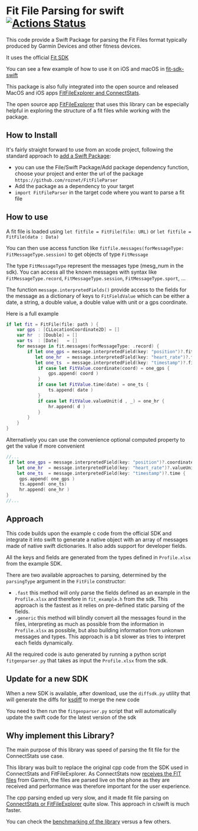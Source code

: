 # Fit File Parsing for swift [![Actions Status](https://github.com/roznet/FitFileParser/workflows/CI/badge.svg)](https://github.com/roznet/FitFileParser/actions)

This code provide a Swift Package for parsing the Fit Files format typically produced by Garmin Devices and other fitness devices.

It uses the official [Fit SDK](https://developer.garmin.com/fit)

You can see a few example of how to use it on iOS and macOS in [fit-sdk-swift](https://github.com/roznet/fit-sdk-swift)

This package is also fully integrated into the open source and released MacOS and iOS apps [FitFileExplorer and ConnectStats](https://github.com/roznet/connectstats).

The open source app [FitFileExplorer](https://itunes.apple.com/us/app/fit-file-explorer/id1244431640?ls=1&mt=12) that uses this library can be especially helpful in exploring the structure of a fit files while working with the package.

## How to Install

It's fairly straight forward to use from an xcode project, following the standard approach to [add a Swift Package](https://developer.apple.com/documentation/xcode/adding_package_dependencies_to_your_app):

- you can use the File/Swift Package/Add package dependency function, choose your project and enter the url of the package `https://github.com/roznet/FitFileParser`
- Add the package as a dependency to your target
- `import FitFileParser` in the target code where you want to parse a fit file

## How to use

A fit file is loaded using `let fitfile = FitFile(file: URL)` or `let fitfile = FitFile(data : Data)`

You can then use access function like `fitfile.messages(forMessageType: FitMessageType.session)` to get objects of type `FitMessage`

The type `FitMessageType` represent the messages type (mesg_num in the sdk). You can access all the known messages with syntax like `FitMessageType.record`, `FitMessageType.session`, `FitMessageType.sport`, ...

The function `message.interpretedFields()` provide access to the fields for the message as a dictionary of keys to `FitFieldValue` which can be either a date, a string, a double value, a double value with unit or a gps coordinate.

Here is a full example

```swift
if let fit = FitFile(file: path ) {
    var gps : [CLLocationCoordinate2D] = []
    var hr  : [Double] = []
    var ts  : [Date]   = []
    for message in fit.messages(forMessageType: .record) {
        if let one_gps = message.interpretedField(key: "position")?.fitValue,
           let one_hr  = message.interpretedField(key: "heart_rate")?.fitValue,
           let one_ts  = message.interpretedField(key: "timestamp")?.fitValue {
            if case let FitValue.coordinate(coord) = one_gps {
                gps.append( coord )
            }
            if case let FitValue.time(date) = one_ts {
                ts.append( date )
            }
            if case let FitValue.valueUnit(d , _) = one_hr {
                hr.append( d )
            }
        }
    }
}
```
Alternatively you can use the convenience optional computed property to get the value if more convenient

```swift
//...
 if let one_gps = message.interpretedField(key: "position")?.coordinate,
    let one_hr  = message.interpretedField(key: "heart_rate")?.valueUnit?.value,
    let one_ts  = message.interpretedField(key: "timestamp")?.time {
     gps.append( one_gps )
     ts.append( one_ts)
     hr.append( one_hr )
}
//...
```




## Approach

This code builds upon the example c code from the official SDK and integrate it into swift to generate a native object with an array of messages made of native swift dictionaries. It also adds support for developer fields.

All the keys and fields are generated from the types defined in `Profile.xlsx` from the example SDK. 

There are two available approaches to parsing, determined by the `parsingType` argument in the `FitFile` constructor:

- `.fast` this method will only parse the fields defined as an example in the `Profile.xlsx` and therefore in `fit_example.h` from the sdk. This approach is the fastest as it relies on pre-defined static parsing of the fields.
- `.generic` this method will blindly convert all the messages found in the files, interpreting as much as possible from the information in `Profile.xlsx` as possible, but also building information from unkonwn messages and types. This approach is a bit slower as tries to interpret each fields dynamically.

All the required code is auto generated by running a python script `fitgenparser.py` that takes as input the `Profile.xlsx` from the sdk.

## Update for a new SDK

When a new SDK is available, after download, use the `diffsdk.py` utility that will generate the diffs for [ksdiff](https://kaleidoscope.app) to merge the new code

You need to then run the `fitgenparser.py` script that will automatically update the swift code for the latest version of the sdk

## Why implement this Library?

The main purpose of this library was speed of parsing the fit file for the ConnectStats use case.

This library was built to replace the original cpp code from the SDK used in ConnectStats and FitFileExplorer. As ConnectStats now [receives the FIT files](https://github.com/roznet/connectstats_server) from Garmin, the files are parsed live on the phone as they are received and performance was therefore important for the user experience. 

The cpp parsing ended up very slow, and it made fit file parsing on [ConnectStats or FitFileExplorer](https://github.com/roznet/connecstats) quite slow. This approach in c/swift is much faster.

You can check the [benchmarking of the library](https://github.com/roznet/fit-benchmarks) versus a few others.
